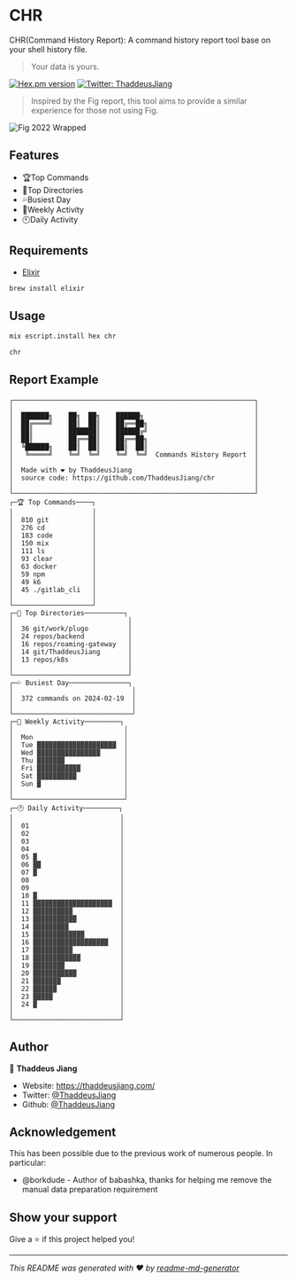 # CHR

CHR(Command History Report): A command history report tool base on your shell history file.

> Your data is yours.

[![Hex.pm version](https://img.shields.io/hexpm/v/chr.svg)](https://hex.pm/packages/chr)
[![Twitter: ThaddeusJiang](https://img.shields.io/twitter/follow/ThaddeusJiang.svg?style=social)](https://twitter.com/ThaddeusJiang)

> Inspired by the Fig report, this tool aims to provide a similar experience for those not using Fig.

![Fig 2022 Wrapped](https://pbs.twimg.com/media/FkqSV8hXoAEXqON?format=png&name=small)

## Features

- 🏆Top Commands
- 📂Top Directories
- 💦Busiest Day
- 📅Weekly Activity
- 🕙Daily Activity

## Requirements

- [Elixir](https://elixir-lang.org/install.html)

```sh
brew install elixir
```

## Usage

```sh
mix escript.install hex chr

chr
```

## Report Example

```
┌─────────────────────────────────────────────────────────────┐
│                                                             │
│  ███████╗    ██╗  ██╗    ██████╗                            │
│  ██╔════╝    ██║  ██║    ██╔══██╗                           │
│  ██║         ███████║    ██████╔╝                           │
│  ██║         ██╔══██║    ██╔══██╗                           │
│  ╚██████╗    ██║  ██║    ██║  ██║                           │
│   ╚═════╝    ╚═╝  ╚═╝    ╚═╝  ╚═╝  Commands History Report  │
│                                                             │
│  Made with ❤️ by ThaddeusJiang                               │
│  source code: https://github.com/ThaddeusJiang/chr          │
│                                                             │
└─────────────────────────────────────────────────────────────┘
┌─🏆 Top Commands────┐
│                    │
│  810 git           │
│  276 cd            │
│  183 code          │
│  150 mix           │
│  111 ls            │
│  93 clear          │
│  63 docker         │
│  59 npm            │
│  49 k6             │
│  45 ./gitlab_cli   │
│                    │
└────────────────────┘
┌─📂 Top Directories──────────┐
│                             │
│  36 git/work/plugo          │
│  24 repos/backend           │
│  16 repos/roaming-gateway   │
│  14 git/ThaddeusJiang       │
│  13 repos/k8s               │
│                             │
└─────────────────────────────┘
┌─💦 Busiest Day───────────────┐
│                              │
│  372 commands on 2024-02-19  │
│                              │
└──────────────────────────────┘
┌─📅 Weekly Activity─────────┐
│                            │
│  Mon                       │
│  Tue ▓▓▓▓▓▓▓▓▓▓▓▓▓▓▓▓▓▓▓▓  │
│  Wed ▓▓▓▓▓▓▓▓▓▓▓▓▓▓▓▓      │
│  Thu ▓▓▓▓▓▓▓               │
│  Fri ▓▓▓▓▓▓▓▓▓▓▓           │
│  Sat ▓▓▓▓▓▓▓▓▓▓            │
│  Sun ▓                     │
│                            │
└────────────────────────────┘
┌─🕑 Daily Activity─────────┐
│                           │
│  01                       │
│  02                       │
│  03                       │
│  04                       │
│  05 ▓                     │
│  06 ▓▓                    │
│  07 ▓                     │
│  08                       │
│  09                       │
│  10 ▓                     │
│  11 ▓▓▓▓▓▓▓▓▓▓▓▓▓▓▓▓▓▓▓▓  │
│  12 ▓▓▓▓▓▓▓▓▓▓            │
│  13 ▓▓▓▓▓▓▓▓▓▓▓           │
│  14 ▓▓▓▓▓▓▓▓▓             │
│  15 ▓▓▓▓▓▓▓▓▓▓▓▓▓         │
│  16 ▓▓▓▓▓▓▓▓▓▓▓▓▓▓▓▓▓▓▓   │
│  17 ▓▓▓▓▓▓▓▓▓▓            │
│  18 ▓▓▓▓▓▓▓▓▓▓▓▓          │
│  19 ▓▓▓▓▓▓▓▓              │
│  20 ▓▓▓▓▓▓▓▓▓▓▓           │
│  21 ▓▓▓▓▓▓▓               │
│  22 ▓▓▓▓▓▓                │
│  23 ▓▓▓▓▓                 │
│  24 ▓                     │
│                           │
└───────────────────────────┘
```

## Author

👤 **Thaddeus Jiang**

- Website: https://thaddeusjiang.com/
- Twitter: [@ThaddeusJiang](https://twitter.com/ThaddeusJiang)
- Github: [@ThaddeusJiang](https://github.com/ThaddeusJiang)

## Acknowledgement

This has been possible due to the previous work of numerous people. In particular:

- @borkdude - Author of babashka, thanks for helping me remove the manual data preparation requirement

## Show your support

Give a ⭐️ if this project helped you!

---

_This README was generated with ❤️ by [readme-md-generator](https://github.com/kefranabg/readme-md-generator)_
